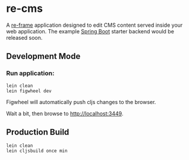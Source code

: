 # re-cms

A [re-frame](https://github.com/Day8/re-frame) application designed to edit CMS content served inside your web application. 
The example [Spring Boot](http://projects.spring.io/spring-boot/) starter backend would be released soon. 

## Development Mode

### Run application:

```
lein clean
lein figwheel dev
```

Figwheel will automatically push cljs changes to the browser.

Wait a bit, then browse to [http://localhost:3449](http://localhost:3449).

## Production Build

```
lein clean
lein cljsbuild once min
```
